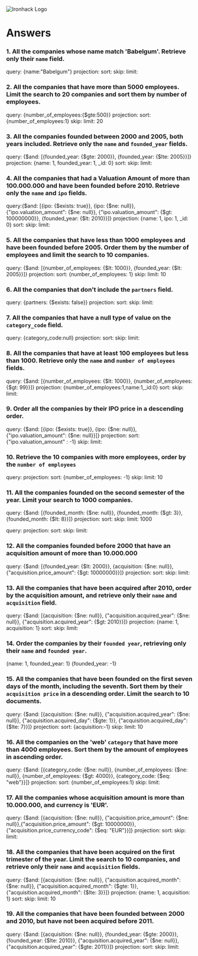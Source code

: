 ![Ironhack Logo](https://i.imgur.com/1QgrNNw.png)

# Answers

### 1. All the companies whose name match 'Babelgum'. Retrieve only their `name` field.

<!-- Your Code Goes Here -->

query: {name:"Babelgum"}
projection:
sort:
skip:
limit:

### 2. All the companies that have more than 5000 employees. Limit the search to 20 companies and sort them by **number of employees**.

<!-- Your Code Goes Here -->
query: {number_of_employees:{$gte:500}}
projection:
sort: {number_of_employees:1}
skip:
limit: 20

### 3. All the companies founded between 2000 and 2005, both years included. Retrieve only the `name` and `founded_year` fields.

<!-- Your Code Goes Here -->
query: {$and: [{founded_year: {$gte: 2000}}, {founded_year: {$lte: 2005}}]}
projection: {name: 1, founded_year: 1, _id: 0}
sort:
skip:
limit:

### 4. All the companies that had a Valuation Amount of more than 100.000.000 and have been founded before 2010. Retrieve only the `name` and `ipo` fields.

<!-- Your Code Goes Here -->
query:{$and: [{ipo: {$exists: true}}, {ipo: {$ne: null}}, {"ipo.valuation_amount": {$ne: null}}, {"ipo.valuation_amount": {$gt: 100000000}}, {founded_year: {$lt: 2010}}]}
projection: {name: 1, ipo: 1, _id: 0}
sort:
skip:
limit:

### 5. All the companies that have less than 1000 employees and have been founded before 2005. Order them by the number of employees and limit the search to 10 companies.

<!-- Your Code Goes Here -->
query: {$and: [{number_of_employees: {$lt: 1000}}, {founded_year: {$lt: 2005}}]}
projection:
sort: {number_of_employees: 1}
skip:
limit: 10

### 6. All the companies that don't include the `partners` field.

<!-- Your Code Goes Here -->
query: {partners: {$exists: false}}
projection:
sort:
skip:
limit:

### 7. All the companies that have a null type of value on the `category_code` field.

<!-- Your Code Goes Here -->
query: {category_code:null}
projection:
sort:
skip:
limit:

### 8. All the companies that have at least 100 employees but less than 1000. Retrieve only the `name` and `number of employees` fields.

<!-- Your Code Goes Here -->
query: {$and: [{number_of_employees: {$lt: 1000}}, {number_of_employees: {$gt: 99}}]}
projection: {number_of_employees:1,name:1,_id:0}
sort:
skip:
limit:

### 9. Order all the companies by their IPO price in a descending order.

<!-- Your Code Goes Here -->
query: {$and: [{ipo: {$exists: true}}, {ipo: {$ne: null}}, {"ipo.valuation_amount": {$ne: null}}]}
projection:
sort: {"ipo.valuation_amount" : -1}
skip:
limit:

### 10. Retrieve the 10 companies with more employees, order by the `number of employees`

<!-- Your Code Goes Here -->
query:
projection:
sort: {number_of_employees: -1}
skip:
limit: 10

### 11. All the companies founded on the second semester of the year. Limit your search to 1000 companies.

<!-- Your Code Goes Here -->
query: {$and: [{founded_month: {$ne: null}}, {founded_month: {$gt: 3}},{founded_month: {$lt: 8}}]}
projection:
sort:
skip:
limit: 1000

<!-- ### 12. All the companies that have been 'deadpooled' after the third year. -->

<!-- Your Code Goes Here -->
query:
projection:
sort:
skip:
limit:

### 12. All the companies founded before 2000 that have an acquisition amount of more than 10.000.000

<!-- Your Code Goes Here -->
query: {$and: [{founded_year: {$lt: 2000}}, {acquisition: {$ne: null}},
 {"acquisition.price_amount": {$gt: 10000000}}]}
projection:
sort:
skip:
limit:

### 13. All the companies that have been acquired after 2010, order by the acquisition amount, and retrieve only their `name` and `acquisition` field.

<!-- Your Code Goes Here -->
query: {$and: [{acquisition: {$ne: null}}, {"acquisition.acquired_year": {$ne: null}}, {"acquisition.acquired_year": {$gt: 2010}}]}
projection: {name: 1, acquisition: 1}
sort:
skip:
limit:

### 14. Order the companies by their `founded year`, retrieving only their `name` and `founded year`.

<!-- Your Code Goes Here -->
{name: 1, founded_year: 1}
{founded_year: -1}
### 15. All the companies that have been founded on the first seven days of the month, including the seventh. Sort them by their `acquisition price` in a descending order. Limit the search to 10 documents.

<!-- Your Code Goes Here -->
query:  {$and: [{acquisition: {$ne: null}}, {"acquisition.acquired_year": {$ne: null}}, {"acquisition.acquired_day": {$gte: 1}}, {"acquisition.acquired_day": {$lte: 7}}]}
projection:
sort: {acquisition:-1}
skip:
limit: 10

### 16. All the companies on the 'web' `category` that have more than 4000 employees. Sort them by the amount of employees in ascending order.

<!-- Your Code Goes Here -->
query: {$and: [{category_code: {$ne: null}}, {number_of_employees: {$ne: null}}, {number_of_employees: {$gt: 4000}}, {category_code: {$eq: "web"}}]}
projection:
sort: {number_of_employees:1}
skip:
limit:

### 17. All the companies whose acquisition amount is more than 10.000.000, and currency is 'EUR'.

<!-- Your Code Goes Here -->
query: {$and: [{acquisition: {$ne: null}}, {"acquisition.price_amount": {$ne: null}},{"acquisition.price_amount": {$gt: 10000000}}, {"acquisition.price_currency_code": {$eq: "EUR"}}]}
projection:
sort:
skip:
limit:

### 18. All the companies that have been acquired on the first trimester of the year. Limit the search to 10 companies, and retrieve only their `name` and `acquisition` fields.

<!-- Your Code Goes Here -->
query: {$and: [{acquisition: {$ne: null}}, {"acquisition.acquired_month": {$ne: null}}, {"acquisition.acquired_month": {$gte: 1}}, {"acquisition.acquired_month": {$lte: 3}}]}
projection: {name: 1, acquisition: 1}
sort:
skip:
limit: 10

### 19. All the companies that have been founded between 2000 and 2010, but have not been acquired before 2011.

<!-- Your Code Goes Here -->
query: {$and: [{acquisition: {$ne: null}}, {founded_year: {$gte: 2000}},{founded_year: {$lte: 2010}}, {"acquisition.acquired_year": {$ne: null}}, {"acquisition.acquired_year": {$gte: 2011}}]}
projection:
sort:
skip:
limit:
